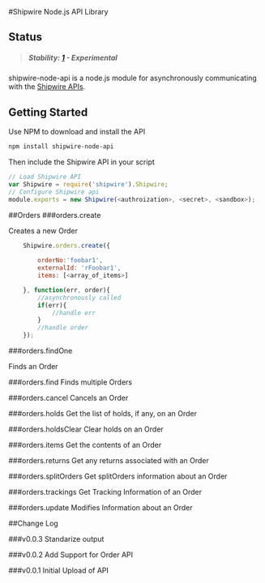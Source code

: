 #Shipwire Node.js API Library

## Status

> ##### Stability: [1](http://nodejs.org/api/documentation.html#documentation_stability_index) - Experimental

shipwire-node-api is a node.js module for asynchronously communicating with the
[Shipwire APIs](https://www.shipwire.com/w/developers/client-libraries/). 

## Getting Started
Use NPM to download and install the API
```sh
npm install shipwire-node-api
```

Then include the Shipwire API in your script
```js
// Load Shipwire API
var Shipwire = require('shipwire').Shipwire;
// Configure Shipwire api
module.exports = new Shipwire(<authroization>, <secret>, <sandbox>);
```

##Orders
###orders.create

Creates a new Order

```js
	Shipwire.orders.create({
		
		orderNo:'foobar1',
		externalId: 'rFoobar1',
		items: [<array_of_items>]

	}, function(err, order){
		//asynchronously called
		if(err){
			//handle err
		}
		//handle order
	});
```
###orders.findOne

Finds an Order

###orders.find
Finds multiple Orders

###orders.cancel
Cancels an Order

###orders.holds
Get the list of holds, if any, on an Order

###orders.holdsClear
Clear holds on an Order

###orders.items
Get the contents of an Order

###orders.returns
Get any returns associated with an Order


###orders.splitOrders
Get splitOrders information about an Order

###orders.trackings
Get Tracking Information of an Order

###orders.update
Modifies Information about an Order

##Change Log

###v0.0.3
Standarize output

###v0.0.2
Add Support for Order API

###v0.0.1
Initial Upload of API
